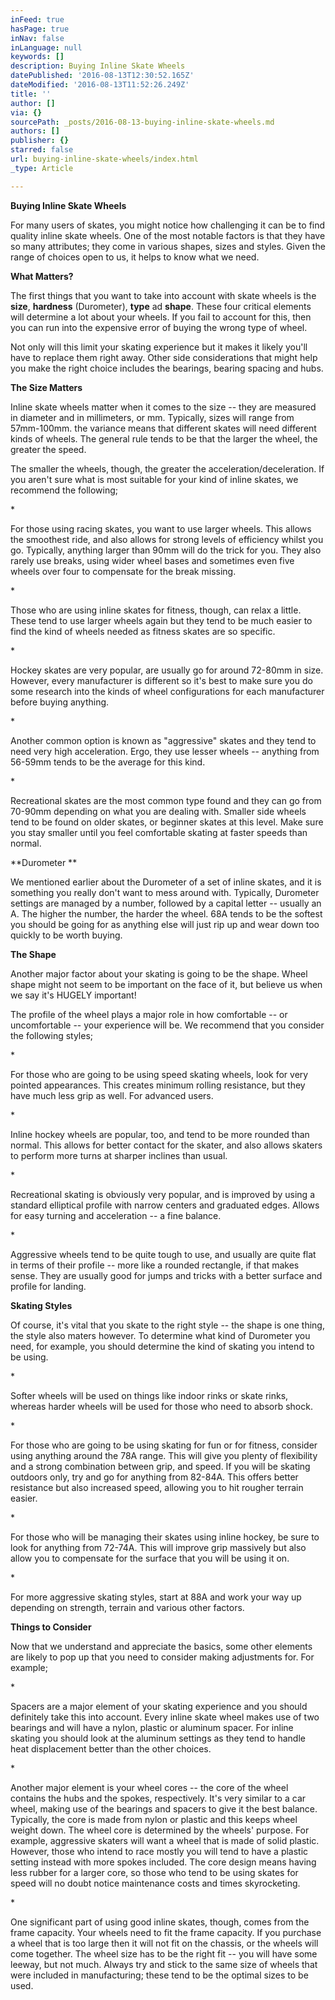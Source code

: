 ```yaml
---
inFeed: true
hasPage: true
inNav: false
inLanguage: null
keywords: []
description: Buying Inline Skate Wheels
datePublished: '2016-08-13T12:30:52.165Z'
dateModified: '2016-08-13T11:52:26.249Z'
title: ''
author: []
via: {}
sourcePath: _posts/2016-08-13-buying-inline-skate-wheels.md
authors: []
publisher: {}
starred: false
url: buying-inline-skate-wheels/index.html
_type: Article

---
```

**Buying Inline Skate Wheels**

For many users of skates, you might notice how challenging it can be to find quality inline skate wheels. One of the most notable factors is that they have so many attributes; they come in various shapes, sizes and styles. Given the range of choices open to us, it helps to know what we need.

**What Matters?**

The first things that you want to take into account with skate wheels is the **size**, **hardness** (Durometer), **type** ad **shape**. These four critical elements will determine a lot about your wheels. If you fail to account for this, then you can run into the expensive error of buying the wrong type of wheel.

Not only will this limit your skating experience but it makes it likely you'll have to replace them right away. Other side considerations that might help you make the right choice includes the bearings, bearing spacing and hubs. 

**The Size Matters**

Inline skate wheels matter when it comes to the size -- they are measured in diameter and in millimeters, or mm. Typically, sizes will range from 57mm-100mm. the variance means that different skates will need different kinds of wheels. The general rule tends to be that the larger the wheel, the greater the speed. 

The smaller the wheels, though, the greater the acceleration/deceleration. If you aren't sure what is most suitable for your kind of inline skates, we recommend the following;

\*

For those using racing skates, you want to use larger wheels. This allows the smoothest ride, and also allows for strong levels of efficiency whilst you go. Typically, anything larger than 90mm will do the trick for you. They also rarely use breaks, using wider wheel bases and sometimes even five wheels over four to compensate for the break missing. 

\*

Those who are using inline skates for fitness, though, can relax a little. These tend to use larger wheels again but they tend to be much easier to find the kind of wheels needed as fitness skates are so specific.

\*

Hockey skates are very popular, are usually go for around 72-80mm in size. However, every manufacturer is different so it's best to make sure you do some research into the kinds of wheel configurations for each manufacturer before buying anything.

\*

Another common option is known as "aggressive" skates and they tend to need very high acceleration. Ergo, they use lesser wheels -- anything from 56-59mm tends to be the average for this kind.

\*

Recreational skates are the most common type found and they can go from 70-90mm depending on what you are dealing with. Smaller side wheels tend to be found on older skates, or beginner skates at this level. Make sure you stay smaller until you feel comfortable skating at faster speeds than normal.

**Durometer **

We mentioned earlier about the Durometer of a set of inline skates, and it is something you really don't want to mess around with. Typically, Durometer settings are managed by a number, followed by a capital letter -- usually an A. The higher the number, the harder the wheel. 68A tends to be the softest you should be going for as anything else will just rip up and wear down too quickly to be worth buying.

**The Shape**

Another major factor about your skating is going to be the shape. Wheel shape might not seem to be important on the face of it, but believe us when we say it's HUGELY important!

The profile of the wheel plays a major role in how comfortable -- or uncomfortable -- your experience will be. We recommend that you consider the following styles;

\*

For those who are going to be using speed skating wheels, look for very pointed appearances. This creates minimum rolling resistance, but they have much less grip as well. For advanced users.

\*

Inline hockey wheels are popular, too, and tend to be more rounded than normal. This allows for better contact for the skater, and also allows skaters to perform more turns at sharper inclines than usual.

\*

Recreational skating is obviously very popular, and is improved by using a standard elliptical profile with narrow centers and graduated edges. Allows for easy turning and acceleration -- a fine balance.

\*

Aggressive wheels tend to be quite tough to use, and usually are quite flat in terms of their profile -- more like a rounded rectangle, if that makes sense. They are usually good for jumps and tricks with a better surface and profile for landing.

**Skating Styles**

Of course, it's vital that you skate to the right style -- the shape is one thing, the style also maters however. To determine what kind of Durometer you need, for example, you should determine the kind of skating you intend to be using. 

\*

Softer wheels will be used on things like indoor rinks or skate rinks, whereas harder wheels will be used for those who need to absorb shock. 

\*

For those who are going to be using skating for fun or for fitness, consider using anything around the 78A range. This will give you plenty of flexibility and a strong combination between grip, and speed. If you will be skating outdoors only, try and go for anything from 82-84A. This offers better resistance but also increased speed, allowing you to hit rougher terrain easier.

\*

For those who will be managing their skates using inline hockey, be sure to look for anything from 72-74A. This will improve grip massively but also allow you to compensate for the surface that you will be using it on. 

\*

For more aggressive skating styles, start at 88A and work your way up depending on strength, terrain and various other factors. 

**Things to Consider**

Now that we understand and appreciate the basics, some other elements are likely to pop up that you need to consider making adjustments for. For example;

\*

Spacers are a major element of your skating experience and you should definitely take this into account. Every inline skate wheel makes use of two bearings and will have a nylon, plastic or aluminum spacer. For inline skating you should look at the aluminum settings as they tend to handle heat displacement better than the other choices.

\*

Another major element is your wheel cores -- the core of the wheel contains the hubs and the spokes, respectively. It's very similar to a car wheel, making use of the bearings and spacers to give it the best balance. Typically, the core is made from nylon or plastic and this keeps wheel weight down. The wheel core is determined by the wheels' purpose. For example, aggressive skaters will want a wheel that is made of solid plastic. However, those who intend to race mostly you will tend to have a plastic setting instead with more spokes included. The core design means having less rubber for a larger core, so those who tend to be using skates for speed will no doubt notice maintenance costs and times skyrocketing.

\*

One significant part of using good inline skates, though, comes from the frame capacity. Your wheels need to fit the frame capacity. If you purchase a wheel that is too large then it will not fit on the chassis, or the wheels will come together. The wheel size has to be the right fit -- you will have some leeway, but not much. Always try and stick to the same size of wheels that were included in manufacturing; these tend to be the optimal sizes to be used.